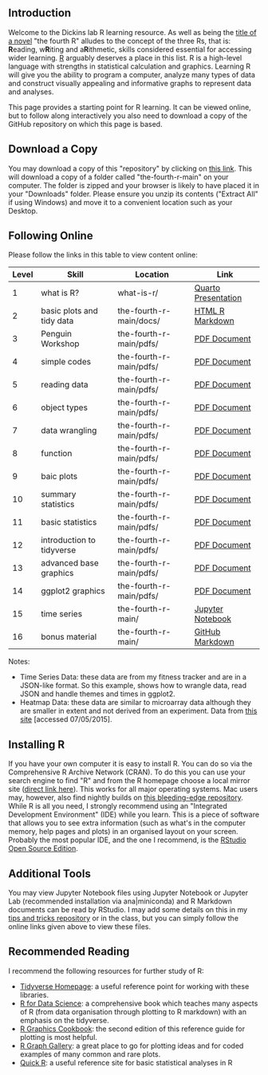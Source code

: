 ## Introduction
Welcome to the Dickins lab R learning resource. As well as being the [title of a novel](https://en.wikipedia.org/wiki/The_Fourth_%22R%22) "the fourth R" alludes to the concept of the three Rs, that is: **R**eading, w**R**iting and a**R**ithmetic, skills considered essential for accessing wider learning. [R](https://www.r-project.org) arguably deserves a place in this list. R is a high-level language with strengths in statistical calculation and graphics. Learning R will give you the ability to program a computer, analyze many types of data and construct visually appealing and informative graphs to represent data and analyses.

This page provides a starting point for R learning. It can be viewed online, but to follow along interactively you also need to download a copy of the GitHub repository on which this page is based.

## Download a Copy
You may download a copy of this "repository" by clicking on [this link](https://github.com/tethig/the-fourth-r/archive/refs/heads/main.zip). This will download a copy of a folder called "the-fourth-r-main" on your computer. The folder is zipped and your browser is likely to have placed it in your "Downloads" folder. Please ensure you unzip its contents ("Extract All" if using Windows) and move it to a convenient location such as your Desktop.

## Following Online
Please follow the links in this table to view content online:

| Level  | Skill                     | Location                | Link                                                                                   |
|--------|---------------------------|-------------------------|----------------------------------------------------------------------------------------|
| 1      | what is R?                | what-is-r/              | [Quarto Presentation](https://bendickins.net/what-is-r/)                               |
| 2      | basic plots and tidy data | the-fourth-r-main/docs/ | [HTML R Markdown](scatter-plots.html)                                                  |
| 3      | Penguin Workshop          | the-fourth-r-main/pdfs/ | [PDF Document](pdfs/PenguinsWorkshop.pdf)                                              |
| 4      | simple codes              | the-fourth-r-main/pdfs/ | [PDF Document](pdfs/1-simple-codes.pdf)                                                |
| 5      | reading data              | the-fourth-r-main/pdfs/ | [PDF Document](pdfs/2-reading-data.pdf)                                                |
| 6      | object types              | the-fourth-r-main/pdfs/ | [PDF Document](pdfs/3-object-types.pdf)                                                |
| 7      | data wrangling            | the-fourth-r-main/pdfs/ | [PDF Document](pdfs/4-data-wrangling.pdf)                                              |
| 8      | function                  | the-fourth-r-main/pdfs/ | [PDF Document](pdfs/5-functions.pdf)                                                   |
| 9      | baic plots                | the-fourth-r-main/pdfs/ | [PDF Document](pdfs/6-basic-plots.pdf)                                                 |
| 10     | summary statistics        | the-fourth-r-main/pdfs/ | [PDF Document](pdfs/7-summary-statistics.pdf)                                          |
| 11     | basic statistics          | the-fourth-r-main/pdfs/ | [PDF Document](pdfs/8-basic-statistics.pdf)                                            |
| 12     | introduction to tidyverse | the-fourth-r-main/pdfs/ | [PDF Document](pdfs/9-tidyverse-introduction.pdf)                                      |
| 13     | advanced base graphics    | the-fourth-r-main/pdfs/ | [PDF Document](pdfs/10-advanced-base-graphics.pdf)                                     |
| 14     | ggplot2 graphics          | the-fourth-r-main/pdfs/ | [PDF Document](pdfs/11-ggplot2-graphics.pdf)                                           |
| 15     | time series               | the-fourth-r-main/      | [Jupyter Notebook](https://github.com/tethig/the-fourth-r/blob/main/time-series.ipynb) |
| 16     | bonus material            | the-fourth-r-main/      | [GitHub Markdown](https://github.com/tethig/the-fourth-r/blob/main/bonus-material.md)  |

Notes:
- Time Series Data: these data are from my fitness tracker and are in a JSON-like format. So this example, shows how to wrangle data, read JSON and handle themes and times in ggplot2.
- Heatmap Data: these data are similar to microarray data although they are smaller in extent and not derived from an experiment. Data from [this site](http://www.sbeams.org/sample_data/) [accessed 07/05/2015].

## Installing R
If you have your own computer it is easy to install R. You can do so via the Comprehensive R Archive Network (CRAN). To do this you can use your search engine to find "R" and from the R homepage choose a local mirror site ([direct link here](https://cran.r-project.org/mirrors.html)). This works for all major operating systems. Mac users may, however, also find nightly builds on [this bleeding-edge repository](https://mac.r-project.org). While R is all you need, I strongly recommend using an "Integrated Development Environment" (IDE) while you learn. This is a piece of software that allows you to see extra information (such as what's in the computer memory, help pages and plots) in an organised layout on your screen. Probably the most popular IDE, and the one I recommend, is the [RStudio Open Source Edition](https://www.rstudio.com/products/rstudio/download/).

## Additional Tools
You may view Jupyter Notebook files using Jupyter Notebook or Jupyter Lab (recommended installation via ana|miniconda) and R Markdown documents can be read by RStudio. I may add some details on this in my [tips and tricks repository](https://github.com/tethig/turbo-spoon) or in the class, but you can simply follow the online links given above to view these files.

## Recommended Reading
I recommend the following resources for further study of R:
- [Tidyverse Homepage](https://www.tidyverse.org): a useful reference point for working with these libraries.
- [R for Data Science](https://r4ds.had.co.nz): a comprehensive book which teaches many aspects of R (from data organisation through plotting to R markdown) with an emphasis on the tidyverse.
- [R Graphics Cookbook](https://r-graphics.org): the second edition of this reference guide for plotting is most helpful.
- [R Graph Gallery](https://www.r-graph-gallery.com): a great place to go for plotting ideas and for coded examples of many common and rare plots.
- [Quick R](https://www.statmethods.net/): a useful reference site for basic statistical analyses in R
